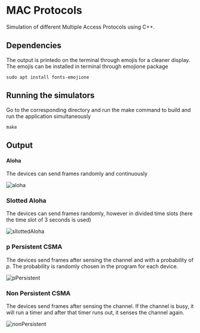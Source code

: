 # MAC Protocols

Simulation of different Multiple Access Protocols using C++.

## Dependencies
The output is printedo on the terminal through emojis for a cleaner display. The emojis can be installed in terminal through emojione package

```
sudo apt install fonts-emojione
```

## Running the simulators

Go to the corresponding directory and run the make command to build and run the application simultaneously

```
make
```

## Output

#### Aloha
The devices can send frames randomly and continuously

![aloha](https://user-images.githubusercontent.com/21677583/117247237-89aceb00-ae5b-11eb-8690-1dab979b368f.png)

### Slotted Aloha
The devices can send frames randomly, however in divided time slots (here the time slot of 3 seconds is used)

![sllottedAloha](https://user-images.githubusercontent.com/21677583/117247252-8fa2cc00-ae5b-11eb-9cd9-b67f2d952256.png)

### p Persistent CSMA
The devices send frames after sensing the channel and with a probability of _p_. The probability is randomly chosen in the program for each device.

![pPersistent](https://user-images.githubusercontent.com/21677583/117247277-9a5d6100-ae5b-11eb-97e2-1b48cb04a68c.png)

### Non Persistent CSMA
The devices send frames after sensing the channel. If the channel is busy, it will run a timer and after that timer runs out, it senses the channel again. 

![nonPersistent](https://user-images.githubusercontent.com/21677583/117247297-a0534200-ae5b-11eb-931a-1eadaf9bd08e.png)
